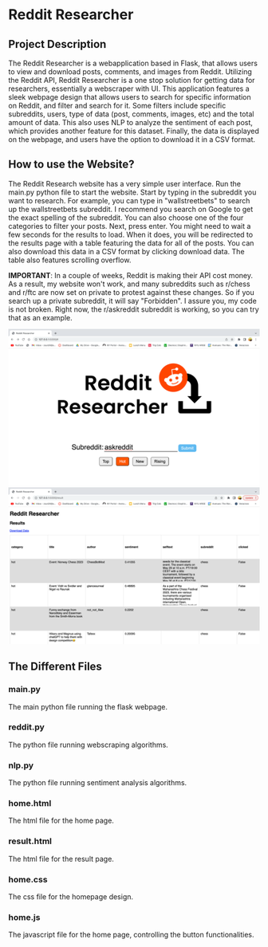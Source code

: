 # Reddit Researcher

## Project Description
The Reddit Researcher is a webapplication based in Flask, that allows users to view and download posts, comments, and images from Reddit. Utilizing the Reddit API, Reddit Researcher is a one stop solution for getting data for researchers, essentially a webscraper with UI. This application features a sleek webpage design that allows users to search for specific information on Reddit, and filter and search for it. Some filters include specific subreddits, users, type of data (post, comments, images, etc) and the total amount of data. This also uses NLP to analyze the sentiment of each post, which provides another feature for this dataset. Finally, the data is displayed on the webpage, and users have the option to download it in a CSV format. 

## How to use the Website?
The Reddit Research website has a very simple user interface. Run the main.py python file to start the website. Start by typing in the subreddit you want to research. For example, you can type in "wallstreetbets" to search up the wallstreetbets subreddit. I recommend you search on Google to get the exact spelling of the subreddit. You can also choose one of the four categories to filter your posts. Next, press enter. You might need to wait a few seconds for the results to load. When it does, you will be redirected to the results page with a table featuring the data for all of the posts. You can also download this data in a CSV format by clicking download data. The table also features scrolling overflow.

**IMPORTANT**: In a couple of weeks, Reddit is making their API cost money. As a result, my website won't work, and many subreddits such as r/chess and r/ftc are now set on private to protest against these changes. So if you search up a private subreddit, it will say "Forbidden". I assure you, my code is not broken. Right now, the r/askreddit subreddit is working, so you can try that as an example.

![User Interface](New_UI.png)
![Results Page](results.png)

## The Different Files
### main.py
The main python file running the flask webpage. 

### reddit.py
The python file running webscraping algorithms.

### nlp.py
The python file running sentiment analysis algorithms.

### home.html
The html file for the home page.

### result.html
The html file for the result page.

### home.css
The css file for the homepage design.

### home.js
The javascript file for the home page, controlling the button functionalities.
